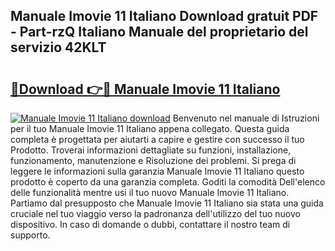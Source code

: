 ## Manuale Imovie 11 Italiano Download gratuit PDF - Part-rzQ Italiano Manuale del proprietario del servizio 42KLT

# <h2><a href="http://dffjtz.blite.top/?on=Manuale+Imovie+11+Italiano">🔗Download 👉🔴 Manuale Imovie 11 Italiano</a></h2>

[![Manuale Imovie 11 Italiano download](https://i.imgur.com/lujVjoI.png)](http://dffjtz.blite.top/?on=Manuale+Imovie+11+Italiano)
Benvenuto nel manuale di Istruzioni per il tuo Manuale Imovie 11 Italiano appena collegato. Questa guida completa è progettata per aiutarti a capire e gestire con successo il tuo Prodotto. Troverai informazioni dettagliate su funzioni, installazione, funzionamento, manutenzione e Risoluzione dei problemi. Si prega di leggere le informazioni sulla garanzia Manuale Imovie 11 Italiano questo prodotto è coperto da una garanzia completa. Goditi la comodità Dell'elenco delle funzionalità mentre usi il tuo nuovo Manuale Imovie 11 Italiano. Partiamo dal presupposto che Manuale Imovie 11 Italiano sia stata una guida cruciale nel tuo viaggio verso la padronanza dell'utilizzo del tuo nuovo dispositivo. In caso di domande o dubbi, contattare il nostro team di supporto.
